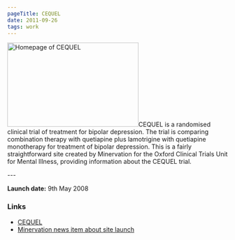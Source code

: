 ```yaml
---
pageTitle: CEQUEL
date: 2011-09-26
tags: work
---
```

<p><img src="/assets/images/cequel.png" alt="Homepage of CEQUEL" width="300" height="193">CEQUEL is a randomised clinical trial of treatment for bipolar depression. The trial is comparing combination therapy with quetiapine plus lamotrigine with quetiapine monotherapy for treatment of bipolar depression. This is a fairly straightforward site created by Minervation for the Oxford Clinical Trials Unit for Mental Illness, providing information about the CEQUEL trial.</p>
---

<p><strong>Launch date:</strong> 9th May 2008</p>
<h3>Links</h3>
<ul>
<li><a href="http://www.cequel.org/">CEQUEL</a></li>
<li><a href="http://www.minervation.com/cequel-trial-web-site-launched/">Minervation news item about site launch</a></li>
</ul>